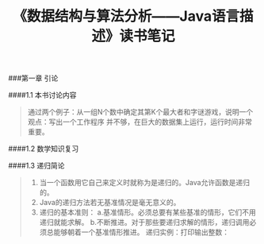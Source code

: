 ﻿---
layout: post
title: 《数据结构与算法分析——Java语言描述》读书笔记
tags: 数据结构 算法 读书笔记
keywords: 
description:
---


###第一章 引论

####1.1 本书讨论内容

>通过两个例子：从一组N个数中确定其第K个最大者和字谜游戏，说明一个观点：写出一个工作程序
并不够，在巨大的数据集上运行，运行时间非常重要。

####1.2 数学知识复习

####1.3 递归简论

> 1. 当一个函数用它自己来定义时就称为是递归的。Java允许函数是递归的。
> 2. Java的递归方法若无基准情况是毫无意义的。
> 3. 递归的基本准则：
> 	a.基准情形。必须总要有某些基准的情形，它们不用递归就能求解。
> 	b.不断推进。对于那些要递归求解的情形，递归调用必须总能够朝着一个基准情形推进。
> 	递归实例：打印输出整数：
